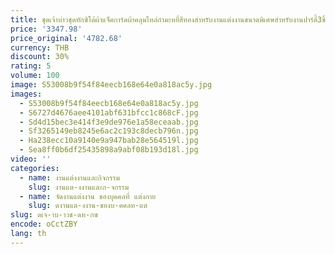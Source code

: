```yaml
---
title: ชุดเจ้าบ่าวชุดทักซิโด้ผ้าแจ็คการ์ดผ้าคลุมไหล่กำมะหยี่สีทองสำหรับงานแต่งงานขนาดพิเศษสำหรับงานปาร์ตี้3ชิ้น (แจ็กเก็ตเสื้อกั๊กกางเกง) เหมาะกับผู้ชายพอดีตัว
price: '3347.98'
price_original: '4782.68'
currency: THB
discount: 30%
rating: 5
volume: 100
image: S53008b9f54f84eecb168e64e0a818ac5y.jpg
images:
  - S53008b9f54f84eecb168e64e0a818ac5y.jpg
  - S6727d4676aee4101abf631bfcc1c868cF.jpg
  - Sd4d15bec3e414f3e9de976e1a58eceaab.jpg
  - Sf3265149eb8245e6ac2c193c8decb796n.jpg
  - Ha238ecc10a9140e9a947bab28e564519l.jpg
  - Sea8ff0b6df25435898a9abf08b193d18l.jpg
video: ''
categories:
  - name: งานแต่งงานและกิจกรรม
    slug: งานแต-งงานและก-จกรรม
  - name: จัดงานแต่งงาน ของบุคคลที่ แต่งกาย
    slug: ดงานแต-งงาน-ของบ-คคลท-แต
slug: ดเจ-าบ-าวช-ดท-กซ
encode: oCctZBY
lang: th
---
```

  